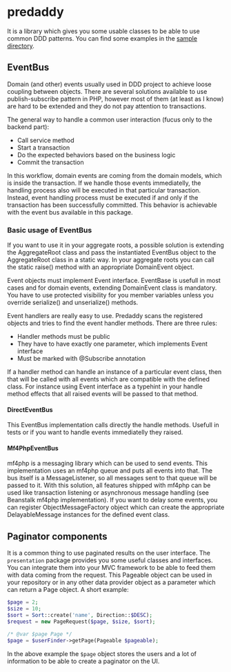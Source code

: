 predaddy
========

It is a library which gives you some usable classes to be able to use common DDD patterns.
You can find some examples in the [sample directory](https://github.com/szjani/predaddy/tree/master/sample).

EventBus
--------

Domain (and other) events usually used in DDD project to achieve loose coupling between objects. There are several solutions
available to use publish-subscribe pattern in PHP, however most of them (at least as I know) are hard to be extended and
they do not pay attention to transactions.

The general way to handle a common user interaction (fucus only to the backend part):

* Call service method
* Start a transaction
* Do the expected behaviors based on the business logic
* Commit the transaction

In this workflow, domain events are coming from the domain models, which is inside the transaction. If we handle those events
immediatelly, the handling process also will be executed in that particular transaction. Instead, event handling process
must be executed if and only if the transaction has been successfully committed. This behavior is achievable with the event bus
available in this package.

### Basic usage of EventBus

If you want to use it in your aggregate roots, a possible solution is extending the AggregateRoot class and pass the
instantiated EventBus object to the AggregateRoot class in a static way. In your aggregate roots you can call the static raise() method
with an appropriate DomainEvent object.

Event objects must implement Event interface. EventBase is usefull in most cases and for domain events, extending DomainEvent
class is mandatory. You have to use protected visibility for you member variables unless you override serialize() and unserialize()
methods.

Event handlers are really easy to use. Predaddy scans the registered objects and tries to find the event handler methods.
There are three rules:

* Handler methods must be public
* They have to have exactly one parameter, which implements Event interface
* Must be marked with @Subscribe annotation

If a handler method can handle an instance of a particular event class, then that will be called with all events which
are compatible with the defined class. For instance using Event interface as a typehint in your handle method effects that all raised events will be passed to that method.

#### DirectEventBus

This EventBus implementation calls directly the handle methods. Usefull in tests or if you want to handle events immediatelly they raised.

#### Mf4PhpEventBus

mf4php is a messaging library which can be used to send events. This implementation uses an mf4php queue and puts all
events into that. The bus itself is a MessageListener, so all messages sent to that queue will be passed to it. With this
solution, all features shipped with mf4php can be used like transaction listening or asynchronous message handling
(see Beanstalk mf4php implementation). If you want to delay some events, you can register ObjectMessageFactory object
which can create the appropriate DelayableMessage instances for the defined event class.

Paginator components
--------------------

It is a common thing to use paginated results on the user interface. The `presentation` package provides you some useful
classes and interfaces. You can integrate them into your MVC framework to be able to feed them with data coming from the
request. This Pageable object can be used in your repository or in any other data provider object as a parameter which can return a Page object.
A short example:

```php
$page = 2;
$size = 10;
$sort = Sort::create('name', Direction::$DESC);
$request = new PageRequest($page, $size, $sort);

/* @var $page Page */
$page = $userFinder->getPage(Pageable $pageable);
```

In the above example the `$page` object stores the users and a lot of information to be able to create a paginator on the UI.

